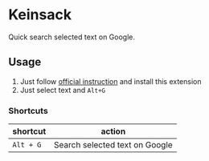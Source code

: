 # Keinsack

Quick search selected text on Google.

## Usage

1. Just follow [official instruction](https://developer.chrome.com/docs/extensions/) and install this extension
1. Just select text and `Alt+G`

### Shortcuts

| shortcut          | action                         |
|-------------------|--------------------------------|
| `Alt + G`         | Search selected text on Google |
